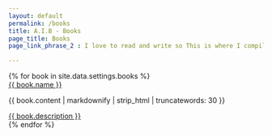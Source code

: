 ```yaml
---
layout: default
permalink: /books
title: A.I.B - Books
page_title: Books
page_link_phrase_2 : I love to read and write so This is where I compiled all the books that made me who I am.

---
```


<div class="p-4 bg-grey-lightest">
	{% for book in site.data.settings.books %}
	<div>
		<a href="{{ post.url }}" class="text-xl text-grey-dark font-bold no-underline hover:text-black">
			{{ book.name }}    
		</a>
	</div>
	<p class="text-grey-darkest text-base leading-normal mt-1">
			 {{ book.content | markdownify | strip_html | truncatewords: 30 }}
	</p>
	<div class="mb-8 text-grey-darkest text-base leading-normal mt-2">
		<a href="" class="text-grey-darker hover:text-black text-sm no-underline hover:underline">{{ book.description  }} </a>
	</div>
	{% endfor %}
</div>


